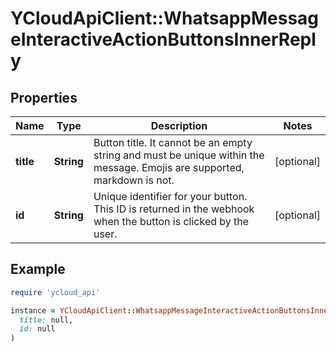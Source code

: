 # YCloudApiClient::WhatsappMessageInteractiveActionButtonsInnerReply

## Properties

| Name | Type | Description | Notes |
| ---- | ---- | ----------- | ----- |
| **title** | **String** | Button title. It cannot be an empty string and must be unique within the message. Emojis are supported, markdown is not. | [optional] |
| **id** | **String** | Unique identifier for your button. This ID is returned in the webhook when the button is clicked by the user. | [optional] |

## Example

```ruby
require 'ycloud_api'

instance = YCloudApiClient::WhatsappMessageInteractiveActionButtonsInnerReply.new(
  title: null,
  id: null
)
```

